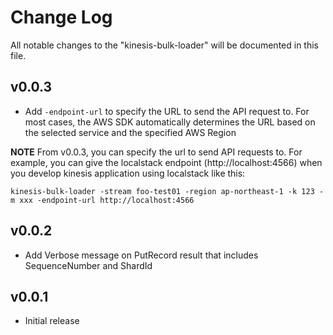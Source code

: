 # Change Log

All notable changes to the "kinesis-bulk-loader" will be documented in this file.

## v0.0.3

- Add `-endpoint-url` to specify the URL to send the API request to. For most cases, the AWS SDK automatically determines the URL based on the selected service and the specified AWS Region

**NOTE**
From v0.0.3, you can specify the url to send API requests to. For example, you can give the localstack endpoint (http://localhost:4566) when you develop kinesis application using localstack like this:
```
kinesis-bulk-loader -stream foo-test01 -region ap-northeast-1 -k 123 -m xxx -endpoint-url http://localhost:4566
``` 

## v0.0.2

- Add Verbose message on PutRecord result that includes SequenceNumber and ShardId

## v0.0.1

- Initial release
